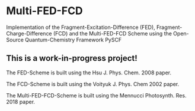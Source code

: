 # Multi-FED-FCD
Implementation of the Fragment-Excitation-Difference (FED), Fragment-Charge-Difference (FCD) and the Multi-FED-FCD Scheme using the Open-Source Quantum-Chemistry Framework PySCF

## This is a work-in-progress project!

The FED-Scheme is built using the Hsu J. Phys. Chem. 2008 paper.

The FCD-Scheme is built using the Voityuk J. Phys. Chem 2002 paper.

The Multi-FED-FCD-Scheme is built using the Mennucci Photosynth. Res. 2018 paper.
